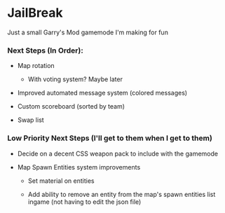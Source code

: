 # JailBreak

Just a small Garry's Mod gamemode I'm making for fun

### Next Steps (In Order):

- Map rotation

  - With voting system? Maybe later

- Improved automated message system (colored messages)

- Custom scoreboard (sorted by team)

- Swap list

### Low Priority Next Steps (I'll get to them when I get to them)

- Decide on a decent CSS weapon pack to include with the gamemode

- Map Spawn Entities system improvements

  - Set material on entities

  - Add ability to remove an entity from the map's spawn entities list ingame (not having to edit the json file)
